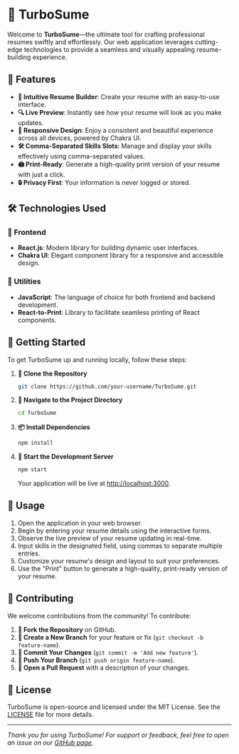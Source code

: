 # 🚀 TurboSume

Welcome to **TurboSume**—the ultimate tool for crafting professional resumes swiftly and effortlessly. Our web application leverages cutting-edge technologies to provide a seamless and visually appealing resume-building experience.


## 🌟 Features

- **🎨 Intuitive Resume Builder**: Create your resume with an easy-to-use interface.
- **🔍 Live Preview**: Instantly see how your resume will look as you make updates.
- **📱 Responsive Design**: Enjoy a consistent and beautiful experience across all devices, powered by Chakra UI.
- **🛠 Comma-Separated Skills Slots**: Manage and display your skills effectively using comma-separated values.
- **🖨️ Print-Ready**: Generate a high-quality print version of your resume with just a click.
- **🔒 Privacy First**: Your information is never logged or stored.

## 🛠 Technologies Used

### 🔧 Frontend
- **React.js**: Modern library for building dynamic user interfaces.
- **Chakra UI**: Elegant component library for a responsive and accessible design.

### 🔧 Utilities
- **JavaScript**: The language of choice for both frontend and backend development.
- **React-to-Print**: Library to facilitate seamless printing of React components.

## 🚀 Getting Started

To get TurboSume up and running locally, follow these steps:

1. **🔗 Clone the Repository**

    ```bash
    git clone https://github.com/your-username/TurboSume.git
    ```

2. **📂 Navigate to the Project Directory**

    ```bash
    cd TurboSume
    ```

3. **📦 Install Dependencies**

    ```bash
    npm install
    ```

4. **🔄 Start the Development Server**

    ```bash
    npm start
    ```

   Your application will be live at [http://localhost:3000](http://localhost:3000).

## 🧩 Usage

1. Open the application in your web browser.
2. Begin by entering your resume details using the interactive forms.
3. Observe the live preview of your resume updating in real-time.
4. Input skills in the designated field, using commas to separate multiple entries.
5. Customize your resume's design and layout to suit your preferences.
6. Use the "Print" button to generate a high-quality, print-ready version of your resume.

## 🤝 Contributing

We welcome contributions from the community! To contribute:

1. **🍴 Fork the Repository** on GitHub.
2. **🌿 Create a New Branch** for your feature or fix (`git checkout -b feature-name`).
3. **💬 Commit Your Changes** (`git commit -m 'Add new feature'`).
4. **🚀 Push Your Branch** (`git push origin feature-name`).
5. **🔄 Open a Pull Request** with a description of your changes.

## 📜 License

TurboSume is open-source and licensed under the MIT License. See the [LICENSE](LICENSE) file for more details.

---

*Thank you for using TurboSume! For support or feedback, feel free to open an issue on our [GitHub page](https://github.com/PiyushMSoni/TurboSume).*

